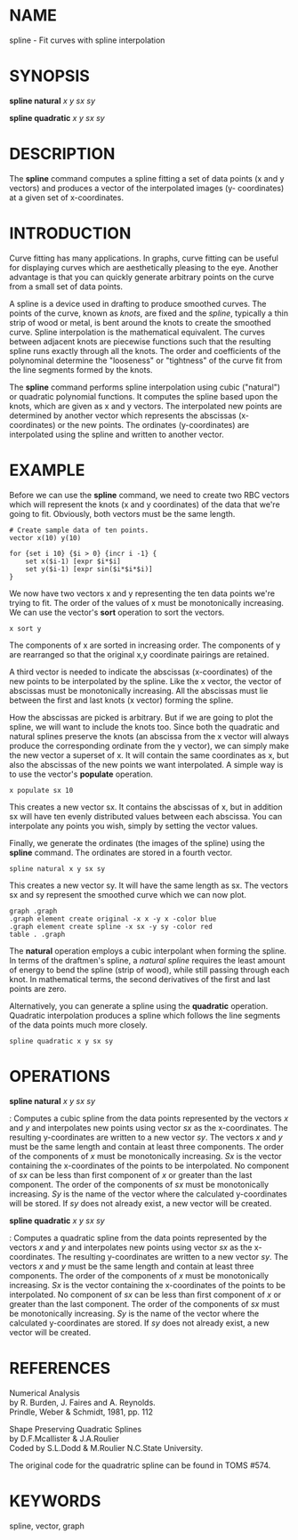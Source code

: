 

NAME
====

spline \-  Fit curves with spline interpolation  

SYNOPSIS
========

__spline natural__ *x* *y* *sx* *sy*  

__spline quadratic__ *x* *y* *sx* *sy*  

DESCRIPTION
===========

The __spline__ command computes a spline fitting a set of data points (x
and y vectors) and produces a vector of the interpolated images (y\-
coordinates) at a given set of x\-coordinates\.  

INTRODUCTION
============

Curve fitting has many applications\.  In graphs, curve fitting can be
useful for displaying curves which are aesthetically pleasing to the
eye\.  Another advantage is that you can quickly generate arbitrary
points on the curve from a small set of data points\.  

A spline is a device used in drafting to produce smoothed curves\.  The
points of the curve, known as *knots*, are fixed and the *spline*,
typically a thin strip of wood or metal, is bent around the knots to
create the smoothed curve\.  Spline interpolation is the mathematical
equivalent\.  The curves between adjacent knots are piecewise functions
such that the resulting spline runs exactly through all the knots\.  The
order and coefficients of the polynominal determine the "looseness" or
"tightness" of the curve fit from the line segments formed by the
knots\.  

The __spline__ command performs spline interpolation using cubic
("natural") or quadratic polynomial functions\.  It computes the spline
based upon the knots, which are given as x and y vectors\.  The
interpolated new points are determined by another vector which
represents the abscissas (x\-coordinates) or the new points\.  The
ordinates (y\-coordinates) are interpolated using the spline and written
to another vector\.  

EXAMPLE
=======

Before we can use the __spline__ command, we need to create two RBC vectors
which will represent the knots (x and y coordinates) of the data that
we\'re going to fit\.  Obviously, both vectors must be the same length\.

~~~~~
# Create sample data of ten points.
vector x(10) y(10)

for {set i 10} {$i > 0} {incr i -1} {
    set x($i-1) [expr $i*$i]
    set y($i-1) [expr sin($i*$i*$i)]
}
~~~~~

We now have two vectors x and y representing the ten data points we\'re
trying to fit\.  The order of the values of x must be monotonically
increasing\.  We can use the vector\'s __sort__ operation to sort the
vectors\.  

~~~~~
x sort y
~~~~~

The components of x are sorted in increasing order\.  The components of
y are rearranged so that the original x,y coordinate pairings are
retained\.  

A third vector is needed to indicate the abscissas (x\-coordinates) of
the new points to be interpolated by the spline\.  Like the x vector,
the vector of abscissas must be monotonically increasing\.  All the
abscissas must lie between the first and last knots (x vector) forming
the spline\.  

How the abscissas are picked is arbitrary\.  But if we are going to plot
the spline, we will want to include the knots too\.  Since both the
quadratic and natural splines preserve the knots (an abscissa from the
x vector will always produce the corresponding ordinate from the y
vector), we can simply make the new vector a superset of x\.  It will
contain the same coordinates as x, but also the abscissas of the new
points we want interpolated\.  A simple way is to use the vector\'s
__populate__ operation\.  

~~~~~
x populate sx 10
~~~~~

This creates a new vector sx\.  It contains the abscissas of x, but in
addition sx will have ten evenly distributed values between each
abscissa\.  You can interpolate any points you wish, simply by setting
the vector values\.  

Finally, we generate the ordinates (the images of the spline) using the
__spline__ command\.  The ordinates are stored in a fourth vector\.

~~~~~
spline natural x y sx sy
~~~~~

This creates a new vector sy\.  It will have the same length as sx\.  The
vectors sx and sy represent the smoothed curve which we can now plot\.

~~~~~
graph .graph
.graph element create original -x x -y x -color blue
.graph element create spline -x sx -y sy -color red
table . .graph
~~~~~

The __natural__ operation employs a cubic interpolant when forming the
spline\.  In terms of the draftmen\'s spline, a *natural* *spline* requires
the least amount of energy to bend the spline (strip of wood), while
still passing through each knot\.  In mathematical terms, the second
derivatives of the first and last points are zero\.  

Alternatively, you can generate a spline using the __quadratic__ operation\.
Quadratic interpolation produces a spline which follows the line
segments of the data points much more closely\.  

~~~~~
spline quadratic x y sx sy
~~~~~

OPERATIONS
==========


__spline natural__ *x* *y* *sx* *sy*

:   Computes a cubic spline from the data points represented by the
    vectors *x* and *y* and interpolates new points using vector *sx* as
    the x\-coordinates\.  The resulting y\-coordinates are written to a
    new vector *sy*\. The vectors *x* and *y* must be the same length and
    contain at least three components\.  The order of the components
    of *x* must be monotonically increasing\.  *Sx* is the vector
    containing the x\-coordinates of the points to be interpolated\.
    No component of *sx* can be less than first component of *x* or
    greater than the last component\.  The order of the components of
    *sx* must be monotonically increasing\.  *Sy* is the name of the
    vector where the calculated y\-coordinates will be stored\.  If *sy*
    does not already exist, a new vector will be created\.

__spline quadratic__ *x* *y* *sx* *sy*

:   Computes a quadratic spline from the data points represented by
    the vectors *x* and *y* and interpolates new points using vector *sx*
    as the x\-coordinates\.  The resulting y\-coordinates are written
    to a new vector *sy*\.  The vectors *x* and *y* must be the same length
    and contain at least three components\.  The order of the
    components of *x* must be monotonically increasing\.  *Sx* is the
    vector containing the x\-coordinates of the points to be
    interpolated\. No component of *sx* can be less than first
    component of *x* or greater than the last component\.  The order of
    the components of *sx* must be monotonically increasing\.  *Sy* is
    the name of the vector where the calculated y\-coordinates are
    stored\.  If *sy* does not already exist, a new vector will be
    created\.  

REFERENCES
==========

Numerical Analysis  
by R\. Burden, J\. Faires and A\. Reynolds\.  
Prindle, Weber & Schmidt, 1981, pp\. 112  

Shape Preserving Quadratic Splines  
by D\.F\.Mcallister & J\.A\.Roulier  
Coded by S\.L\.Dodd & M\.Roulier N\.C\.State University\.  

The original code for the quadratric spline can be found in TOMS #574\.

KEYWORDS
========

spline, vector, graph  

